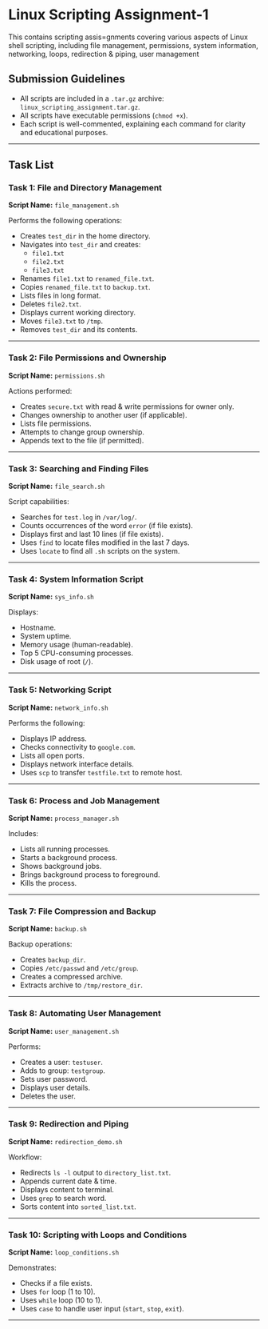 # Linux Scripting Assignment-1

This contains scripting assis=gnments covering various aspects of Linux shell scripting, including file management, permissions, system information, networking, loops, redirection & piping, user management

## Submission Guidelines

- All scripts are included in a `.tar.gz` archive: `linux_scripting_assignment.tar.gz`.
- All scripts have executable permissions (`chmod +x`).
- Each script is well-commented, explaining each command for clarity and educational purposes.

---

## Task List

### **Task 1: File and Directory Management**

**Script Name:** `file_management.sh`

Performs the following operations:
- Creates `test_dir` in the home directory.
- Navigates into `test_dir` and creates:
  - `file1.txt`
  - `file2.txt`
  - `file3.txt`
- Renames `file1.txt` to `renamed_file.txt`.
- Copies `renamed_file.txt` to `backup.txt`.
- Lists files in long format.
- Deletes `file2.txt`.
- Displays current working directory.
- Moves `file3.txt` to `/tmp`.
- Removes `test_dir` and its contents.

---

### **Task 2: File Permissions and Ownership**

**Script Name:** `permissions.sh`

Actions performed:
- Creates `secure.txt` with read & write permissions for owner only.
- Changes ownership to another user (if applicable).
- Lists file permissions.
- Attempts to change group ownership.
- Appends text to the file (if permitted).

---

### **Task 3: Searching and Finding Files**

**Script Name:** `file_search.sh`

Script capabilities:
- Searches for `test.log` in `/var/log/`.
- Counts occurrences of the word `error` (if file exists).
- Displays first and last 10 lines (if file exists).
- Uses `find` to locate files modified in the last 7 days.
- Uses `locate` to find all `.sh` scripts on the system.

---

### **Task 4: System Information Script**

**Script Name:** `sys_info.sh`

Displays:
- Hostname.
- System uptime.
- Memory usage (human-readable).
- Top 5 CPU-consuming processes.
- Disk usage of root (`/`).

---

### **Task 5: Networking Script**

**Script Name:** `network_info.sh`

Performs the following:
- Displays IP address.
- Checks connectivity to `google.com`.
- Lists all open ports.
- Displays network interface details.
- Uses `scp` to transfer `testfile.txt` to remote host.

---

### **Task 6: Process and Job Management**

**Script Name:** `process_manager.sh`

Includes:
- Lists all running processes.
- Starts a background process.
- Shows background jobs.
- Brings background process to foreground.
- Kills the process.

---

### **Task 7: File Compression and Backup**

**Script Name:** `backup.sh`

Backup operations:
- Creates `backup_dir`.
- Copies `/etc/passwd` and `/etc/group`.
- Creates a compressed archive.
- Extracts archive to `/tmp/restore_dir`.

---

### **Task 8: Automating User Management**

**Script Name:** `user_management.sh`

Performs:
- Creates a user: `testuser`.
- Adds to group: `testgroup`.
- Sets user password.
- Displays user details.
- Deletes the user.

---

### **Task 9: Redirection and Piping**

**Script Name:** `redirection_demo.sh`

Workflow:
- Redirects `ls -l` output to `directory_list.txt`.
- Appends current date & time.
- Displays content to terminal.
- Uses `grep` to search word.
- Sorts content into `sorted_list.txt`.

---

### **Task 10: Scripting with Loops and Conditions**

**Script Name:** `loop_conditions.sh`

Demonstrates:
- Checks if a file exists.
- Uses `for` loop (1 to 10).
- Uses `while` loop (10 to 1).
- Uses `case` to handle user input (`start`, `stop`, `exit`).

---

